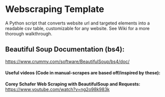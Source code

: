 # Webscraping Template
A Python script that converts website url and targeted elements into a readable csv table, customizable for any website. See Wiki for a more thorough walkthrough.

## Beautiful Soup Documentation (bs4):
https://www.crummy.com/software/BeautifulSoup/bs4/doc/

#### Useful videos (Code in manual-scrapes are based off/inspired by these):
**Corey Schafer Web Scraping with BeautifulSoup and Requests:** https://www.youtube.com/watch?v=ng2o98k983k
